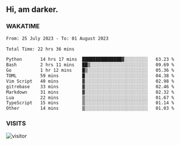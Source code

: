 ## Hi, am darker.

### WAKATIME

<!--START_SECTION:waka-->

```txt
From: 25 July 2023 - To: 01 August 2023

Total Time: 22 hrs 36 mins

Python       14 hrs 17 mins  ███████████████▓░░░░░░░░░   63.23 %
Bash         2 hrs 11 mins   ██▒░░░░░░░░░░░░░░░░░░░░░░   09.69 %
Go           1 hr 12 mins    █▒░░░░░░░░░░░░░░░░░░░░░░░   05.36 %
TOML         59 mins         █░░░░░░░░░░░░░░░░░░░░░░░░   04.38 %
Vim Script   40 mins         ▓░░░░░░░░░░░░░░░░░░░░░░░░   02.98 %
gitrebase    33 mins         ▓░░░░░░░░░░░░░░░░░░░░░░░░   02.46 %
Markdown     31 mins         ▓░░░░░░░░░░░░░░░░░░░░░░░░   02.32 %
Lua          22 mins         ▒░░░░░░░░░░░░░░░░░░░░░░░░   01.67 %
TypeScript   15 mins         ▒░░░░░░░░░░░░░░░░░░░░░░░░   01.14 %
Other        14 mins         ▒░░░░░░░░░░░░░░░░░░░░░░░░   01.03 %
```

<!--END_SECTION:waka-->

### VISITS
<!-- i should probably build this when i will have some time -->
![visitor](https://profile-counter.glitch.me/sanix-darker/count.svg)
